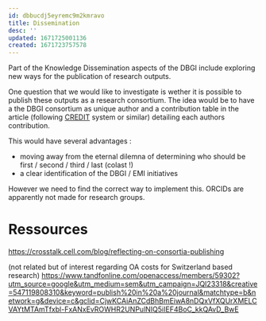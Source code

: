 ```yaml
---
id: dbbucdj5eyremc9m2kmravo
title: Dissemination
desc: ''
updated: 1671725001136
created: 1671723757578
---
```


Part of the Knowledge Dissemination aspects of the DBGI include exploring new ways for the publication of research outputs.

One question that we would like to investigate is wether it is possible to publish these outputs as a research consortium.
The idea would be to have a the DBGI consortium as unique author and a contribution table in the article (following [CREDIT](https://credit.niso.org/) system or similar) detailing each authors contribution.

This would have several advantages : 

- moving away from the eternal dilemna of determining who should be first / second / third / last (colast !)
- a clear identification of the DBGI / EMI initiatives 

However we need to find the correct way to implement this. 
ORCIDs are apparently not made for research groups. 

# Ressources 


https://crosstalk.cell.com/blog/reflecting-on-consortia-publishing

(not related but of interest regarding OA costs for Switzerland based research) https://www.tandfonline.com/openaccess/members/59302?utm_source=google&utm_medium=sem&utm_campaign=JQI23318&creative=547119808310&keyword=publish%20in%20a%20journal&matchtype=b&network=g&device=c&gclid=CjwKCAiAnZCdBhBmEiwA8nDQxVfXQUrXMELCVAYtMTAmTfxbl-FxANxEvROWHR2UNPulNIQ5iIEF4BoC_kkQAvD_BwE
